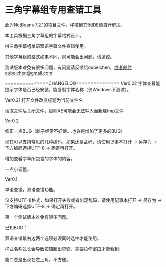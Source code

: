 三角字幕组专用查错工具
========================
此为NetBeans 7.2.1的项目文件，移植到其他IDE请自行解决。

本工具根据三角字幕组的字幕格式设计。

供三角字幕组单语双语字幕文件查错使用。

其他字幕组的格式如果不同，则可能会出问题，请见谅。

测试版本难免有很多问题，有问题请反馈给oubeichen，或者邮件oubeichen@gmail.com

===============CHANGELOG===============
Ver0.22
字体查看能提示字体是否已经安装，能复制字体名称（仅Windows下测试）。

Ver0.21
打开文件改变标题为当前文件名

读取文件后关闭文件，否则AE可能会无法写入而新建tmp文件

Ver0.2

修正一点BUG（脑子经常不好使....也许是增加了更多的BUG）

现在可以支持常见的几种编码，如果还是乱码，请使用记事本打开 -> 另存为 -> 下方编码选择UTF-8 -> 确定再打开。

增加查看字幕所包含的字体的内容。

一点小调整。

Ver0.1

单语查错，双语查错功能。

仅支持UTF-8格式，如果打开失败或者出现乱码，请使用记事本打开 -> 另存为 -> 下方编码选择UTF-8 -> 确定再打开。

第一个测试版本难免有很多问题。

已知BUG：

双语查错最右边两个选项必须同时选中才能使用。

样式名称过长会导致按钮超出界面，需要拉伸窗口才能看到。

窗口总是出现在左上角，不方便。
